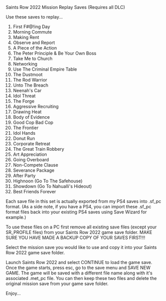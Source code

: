 Saints Row 2022 Mission Replay Saves (Requires all DLC)

Use these saves to replay...

01. First F#@!ing Day
02. Morning Commute
03. Making Rent
04. Observe and Report
05. A Piece of the Action
06. The Peter Principle & Be Your Own Boss
07. Take Me to Church
08. Networking
09. Use The Criminal Empire Table
10. The Dustmoot
11. The Rod Warrior
12. Unto The Breach
13. Neenah's Car
14. Idol Threat
15. The Forge
16. Aggressive Recruiting
17. Drawing Heat
18. Body of Evidence
19. Good Cop Bad Cop
20. The Frontier
21. Idol Hands
22. Donut Run
23. Corporate Retreat
24. The Great Train Robbery
25. Art Appreciation
26. Going Overboard
27. Non-Compete Clause
28. Severance Package
29. After Party
30. Highnoon (Go To The Safehouse)
31. Showdown (Go To Nahualli's Hideout)
32. Best Friends Forever

Each save file in this set is actually exported from my PS4 saves into .sf_pc format. (As a side note, if you have a PS4, you can import these .sf_pc format files back into your existing PS4 saves using Save Wizard for example.)

To use these files on a PC first remove all existing save files (except your SR_PROFILE files) from your Saints Row 2022 game save folder. MAKE SURE YOU HAVE MADE A BACKUP COPY OF YOUR SAVES FIRST!!!

Select the mission save you would like to use and copy it into your Saints Row 2022 game save folder.

Launch Saints Row 2022 and select CONTINUE to load the game save. Once the game starts, press esc, go to the save menu and SAVE NEW GAME. The game will be saved with a different file name along with it's associated .met_pc file. You can then keep these two files and delete the original mission save from your game save folder. 

Enjoy...